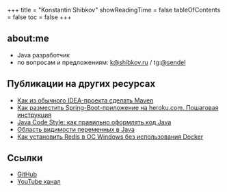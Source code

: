 +++
title = "Konstantin Shibkov"
showReadingTime = false
tableOfContents = false
toc = false
+++

## about:me

- Java разработчик
- по вопросам и предложениям: k@shibkov.ru / tg:[@sendel](https://www.telegram.me/sendel)

## Публикации на других ресурсах

- <a href="https://skillbox.ru/media/base/kak-iz-obychnogo-ideaproekta-sdelat-maven/" target="_blank">Как из обычного IDEA-проекта сделать Maven</a>
- <a href="https://skillbox.ru/media/base/kak-razmestit-spring-boot-prilozhenie-na-heroku-com-poshagovaya-instruktsiya/" target="_blank">Как разместить Spring-Boot-приложение на heroku.com. Пошаговая инструкция</a>
- <a href="https://skillbox.ru/media/base/java_code_style_kak_pravilno_oformlyat_kod_java/" target="_blank">Java Code Style: как правильно оформлять код Java</a>
- <a href="https://skillbox.ru/media/base/oblast_vidimosti_peremennykh_v_java/" target="_blank">Область видимости переменных в Java</a>
- <a href="https://skillbox.ru/media/base/kak_ustanovit_redis_v_os_windows_bez_ispolzovaniya_docker/" target="_blank">Как установить Redis в ОС Windows без использования Docker</a>

## Ссылки

- <a href="https://github.com/sendelufa" target="_blank">GitHub</a>
- <a href="https://www.youtube.com/c/KonstantinShibkov" target="_blank">YouTube канал</a>